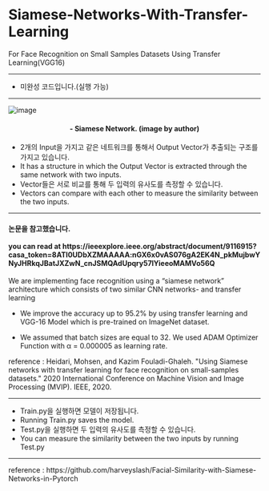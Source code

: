 # Siamese-Networks-With-Transfer-Learning
For Face Recognition on Small Samples Datasets Using Transfer Learning(VGG16)

---
* 미완성 코드입니다.(실행 가능)
---

![image](https://user-images.githubusercontent.com/74164413/172753157-4c7e09ba-d81a-465e-b1b1-af02e4e0ac09.png)<br>
<h4 align="center">- Siamese Network. (image by author)</h1>

- 2개의 Input을 가지고 같은 네트워크를 통해서 Output Vector가 추출되는 구조를 가지고 있습니다.
- It has a structure in which the Output Vector is extracted through the same network with two inputs.
- Vector들은 서로 비교를 통해 두 입력의 유사도를 측정할 수 있습니다.
- Vectors can compare with each other to measure the similarity between the two inputs.

<hr>
<h4>논문을 참고했습니다.<br>
<br>you can read at https://ieeexplore.ieee.org/abstract/document/9116915?casa_token=8ATI0UDbXZMAAAAA:nGX6x0vAS076gA2EK4N_pkMujbwYNyJHRkqJBatJXZwN_cnJSMQAdUpqry57lYieeoMAMVo56Q </h4>

We are implementing face recognition using a “siamese network” architecture which consists of two similar CNN networks- and transfer learning 

* We improve the accuracy up to 95.2% by using transfer learning and VGG-16 Model which is pre-trained on ImageNet dataset.

* We assumed that batch sizes are equal to 32. We used ADAM Optimizer Function with α = 0.000005 as learning rate. 

reference : Heidari, Mohsen, and Kazim Fouladi-Ghaleh. "Using Siamese networks with transfer learning for face recognition on small-samples datasets." 2020 International Conference on Machine Vision and Image Processing (MVIP). IEEE, 2020. 
<hr> 

- Train.py을 실행하면 모델이 저장됩니다. 
- Running Train.py saves the model.
- Test.py을 실행하면 두 입력의 유사도를 측정할 수 있습니다.
- You can measure the similarity between the two inputs by running Test.py


<hr>
reference : https://github.com/harveyslash/Facial-Similarity-with-Siamese-Networks-in-Pytorch 
